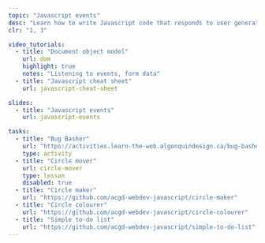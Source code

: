```yaml
---
topic: "Javascript events"
desc: "Learn how to write Javascript code that responds to user generated events like clicks and key presses."
clr: "1, 3"

video_tutorials:
  - title: "Document object model"
    url: dom
    highlight: true
    notes: "Listening to events, form data"
  - title: "Javascript cheat sheet"
    url: javascript-cheat-sheet

slides:
  - title: "Javascript events"
    url: javascript-events

tasks:
  - title: "Bug Basher"
    url: "https://activities.learn-the-web.algonquindesign.ca/bug-basher/"
    type: activity
  - title: "Circle mover"
    url: circle-mover
    type: lesson
    disabled: true
  - title: "Circle maker"
    url: "https://github.com/acgd-webdev-javascript/circle-maker"
  - title: "Circle colourer"
    url: "https://github.com/acgd-webdev-javascript/circle-colourer"
  - title: "Simple to-do list"
    url: "https://github.com/acgd-webdev-javascript/simple-to-do-list"
---
```

